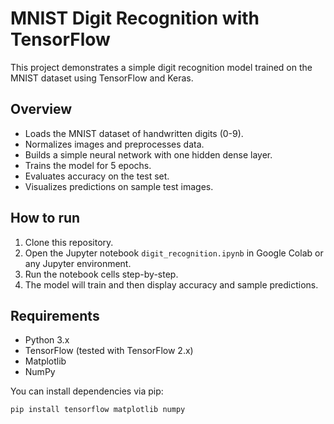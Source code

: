 # MNIST Digit Recognition with TensorFlow

This project demonstrates a simple digit recognition model trained on the MNIST dataset using TensorFlow and Keras.

## Overview

- Loads the MNIST dataset of handwritten digits (0-9).
- Normalizes images and preprocesses data.
- Builds a simple neural network with one hidden dense layer.
- Trains the model for 5 epochs.
- Evaluates accuracy on the test set.
- Visualizes predictions on sample test images.

## How to run

1. Clone this repository.
2. Open the Jupyter notebook `digit_recognition.ipynb` in Google Colab or any Jupyter environment.
3. Run the notebook cells step-by-step.
4. The model will train and then display accuracy and sample predictions.

## Requirements

- Python 3.x
- TensorFlow (tested with TensorFlow 2.x)
- Matplotlib
- NumPy

You can install dependencies via pip:

```bash
pip install tensorflow matplotlib numpy

